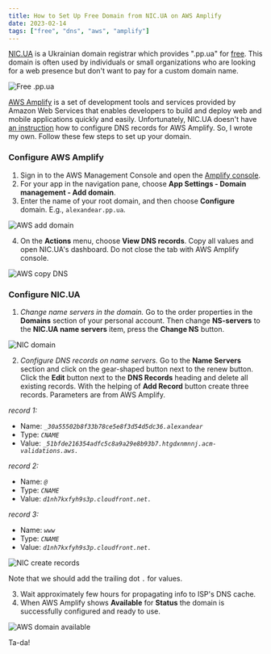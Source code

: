 ```yaml
---
title: How to Set Up Free Domain from NIC.UA on AWS Amplify
date: 2023-02-14
tags: ["free", "dns", "aws", "amplify"]
---
```


[NIC.UA](https://nic.ua/en) is a Ukrainian domain registrar which provides ".pp.ua" for [free](https://nic.ua/en/domains/.pp.ua). This domain is often used by individuals or small organizations who are looking for a web presence but don't want to pay for a custom domain name.

![Free .pp.ua](/img/nic-ua-free-pp-ua.png)

[AWS Amplify](https://aws.amazon.com/amplify/) is a set of development tools and services provided by Amazon Web Services that enables developers to build and deploy web and mobile applications quickly and easily.
Unfortunately, NIC.UA doesn't have [an instruction](https://support.nic.ua/en-us/section/28-name-servers-and-dns-records) how to configure DNS records for AWS Amplify. So, I wrote my own. Follow these few steps to set up your domain.

### Configure AWS Amplify

1. Sign in to the AWS Management Console and open the [Amplify console](https://console.aws.amazon.com/amplify/).
2. For your app in the navigation pane, choose **App Settings - Domain management - Add domain**.
3. Enter the name of your root domain, and then choose **Configure** domain. E.g., `alexandear.pp.ua`.

![AWS add domain](/img/aws-amplify-add-domain.png)

4. On the **Actions** menu, choose **View DNS records**. Copy all values and open NIC.UA's dashboard. Do not close the tab with AWS Amplify console.

![AWS copy DNS](/img/aws-amplify-copy-dns.png)

### Configure NIC.UA

1. *Change name servers in the domain.* Go to the order properties in the **Domains** section of your personal account. Then change **NS-servers** to the **NIC.UA name servers** item, press the **Change NS** button.

![NIC domain](/img/nic-ua-domain.png)

2. *Configure DNS records on name servers.* Go to the **Name Servers** section and click on the gear-shaped button next to the renew button. Click the **Edit** button next to the **DNS Records** heading and delete all existing records. With the helping of **Add Record** button create three records. Parameters are from AWS Amplify.

_record 1:_
* Name: *`_30a55502b8f33b78ce5e8f3d54d5dc36.alexandear`*
* Type: *`CNAME`*
* Value: *`_51bfde216354adfc5c8a9a29e8b93b7.htgdxnmnnj.acm-validations.aws.`*


_record 2:_
* Name: *`@`*
* Type: *`CNAME`*
* Value: *`d1nh7kxfyh9s3p.cloudfront.net.`*

_record 3:_
* Name: *`www`*
* Type: *`CNAME`*
* Value: *`d1nh7kxfyh9s3p.cloudfront.net.`*

![NIC create records](/img/nic-ua-create-dns-records.png)

Note that we should add the trailing dot `.` for values.

3. Wait approximately few hours for propagating info to ISP's DNS cache.
4. When AWS Amplify shows **Available** for **Status** the domain is successfully configured and ready to use.

![AWS domain available](/img/aws-amplify-domain-status-available.png)

Ta-da!
